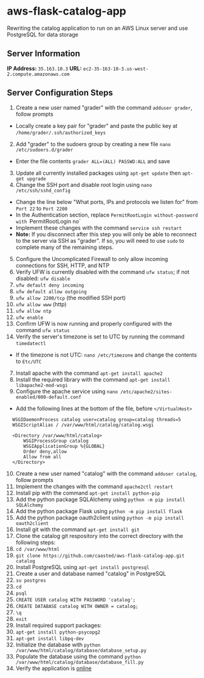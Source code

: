 # aws-flask-catalog-app
Rewriting the catalog application to run on an AWS Linux server and use PostgreSQL for data storage

## Server Information
**IP Address:** `35.163.10.3`
**URL:** `ec2-35-163-10-3.us-west-2.compute.amazonaws.com`

## Server Configuration Steps

1. Create a new user named "grader" with the command `adduser grader`, follow prompts
  * Locally create a key pair for "grader" and paste the public key at `/home/grader/.ssh/authorized_keys`
2. Add "grader" to the sudoers group by creating a new file `nano /etc/sudoers.d/grader`
  * Enter the file contents `grader ALL=(ALL) PASSWD:ALL` and save
3. Update all currently installed packages using `apt-get update` then `apt-get upgrade`
4. Change the SSH port and disable root login using `nano /etc/ssh/sshd_config`
  * Change the line below "What ports, IPs and protocols we listen for" from `Port 22` to `Port 2200`
  * In the Authentication section, replace `PermitRootLogin without-password with `PermitRootLogin no`
  * Implement these changes with the command `service ssh restart`
  * **Note:** If you disconnect after this step you will only be able to reconnect to the server via SSH as "grader". If so, you will need to use `sudo` to complete many of the remaining steps.
5. Configure the Uncomplicated Firewall to only allow incoming connections for SSH, HTTP, and NTP
  1. Verify UFW is currently disabled with the command `ufw status`; if not disabled: `ufw disable`
  2. `ufw default deny incoming`
  3. `ufw default allow outgoing`
  4. `ufw allow 2200/tcp` (the modified SSH port)
  5. `ufw allow www` (http)
  6. `ufw allow ntp`
  7. `ufw enable`
  8. Confirm UFW is now running and properly configured with the command `ufw status`
6. Verify the server's timezone is set to UTC by running the command `timedatectl`
  * If the timezone is not UTC: `nano /etc/timezone` and change the contents to `Etc/UTC`
7. Install apache with the command `apt-get install apache2`
8. Install the required library with the command `apt-get install libapache2-mod-wsgi`
9. Configure the apache service using `nano /etc/apache2/sites-enabled/000-default.conf`
  * Add the following lines at the bottom of the file, before `</VirtualHost>`
  ```
  	WSGIDaemonProcess catalog user=catalog group=catalog threads=5
  	WSGIScriptAlias / /var/www/html/catalog/catalog.wsgi

  	<Directory /var/www/html/catalog>
  		WSGIProcessGroup catalog
  		WSGIApplicationGroup %{GLOBAL}
  		Order deny,allow
  		Allow from all
  	</Directory>
  ```
10. Create a new user named "catalog" with the command `adduser catalog`, follow prompts
11. Implement the changes with the command `apache2ctl restart`
12. Install pip with the command `apt-get install python-pip`
13. Add the python package SQLAlchemy using `python -m pip install SQLAlchemy`
14. Add the python package Flask using `python -m pip install flask`
15. Add the python package oauth2client using `python -m pip install oauth2client`
16. Install git with the command `apt-get install git`
17. Clone the catalog git respository into the correct directory with the following steps:
  1. `cd /var/www/html`
  2. `git clone https://github.com/caasted/aws-flask-catalog-app.git catalog`
18. Install PostgreSQL using `apt-get install postgresql`
19. Create a user and database named "catalog" in PostgreSQL
  1. `su postgres`
  2. `cd`
  3. `psql`
  4. `CREATE USER catalog WITH PASSWORD 'catalog';`
  5. `CREATE DATABASE catalog WITH OWNER = catalog;`
  6. `\q`
  7. `exit`
20. Install required support packages:
  1. `apt-get install python-psycopg2`
  2. `apt-get install libpq-dev`
21. Initialize the database with `python /var/www/html/catalog/database/database_setup.py`
22. Populate the database using the command `python /var/www/html/catalog/database/database_fill.py`
23. Verify the application is [online](http://ec2-35-163-10-3.us-west-2.compute.amazonaws.com/)
